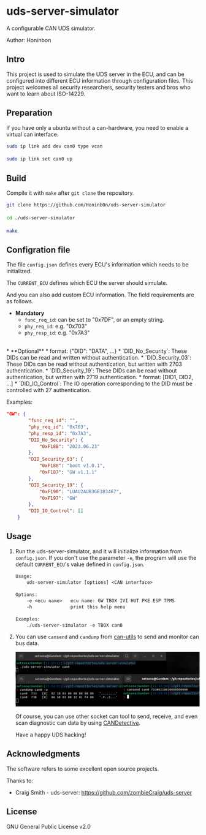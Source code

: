 # uds-server-simulator
A configurable CAN UDS simulator.

Author: Honinbon

## Intro
This project is used to simulate the UDS server in the ECU, and can be configured into different ECU information through configuration files. This project welcomes all security researchers, security testers and bros who want to learn about ISO-14229.

## Preparation
If you have only a ubuntu without a can-hardware, you need to enable a virtual can interface.
```sh
sudo ip link add dev can0 type vcan

sudo ip link set can0 up
```

## Build
Compile it with `make` after `git clone` the repository.

```sh
git clone https://github.com/Honinb0n/uds-server-simulator

cd ./uds-server-simulator

make
```

## Configration file
The file `config.json` defines every ECU's information which needs to be initialized.

The `CURRENT_ECU` defines which ECU the server should simulate.

And you can also add custom ECU information. The field requirements are as follows.

* **Mandatory**
    * `func_req_id`: can be set to "0x7DF", or an empty string.
    * `phy_req_id`: e.g. "0x703"
    * `phy_resp_id`: e.g. "0x7A3"    
<br>
* **Optional** 
    * format: {"DID": "DATA", ...}   
        * `DID_No_Security`: These DIDs can be read and written without authentication.
        * `DID_Security_03`: These DIDs can be read without authentication, but written with 2703 authentication.
        * `DID_Security_19`: These DIDs can be read without authentication, but written with 2719 authentication.   
    * format: [DID1, DID2, ...] 
        * `DID_IO_Control`: The IO operation corresponding to the DID must be controlled with 27 authentication.

Examples:
```json
"GW": {
        "func_req_id": "",
        "phy_req_id": "0x703",
        "phy_resp_id": "0x7A3",
        "DID_No_Security": {
            "0xF18B": "2023.06.23"
        },
        "DID_Security_03": {
            "0xF180": "boot v1.0.1", 
            "0xF187": "GW v1.1.1"
        },
        "DID_Security_19": {
            "0xF190": "LUAU2AUB3GE383467",
            "0xF197": "GW"
        },
        "DID_IO_Control": []
    }
```

## Usage
1. Run the uds-server-simulator, and it will initialize information from `config.json`. If you don't use the parameter `-e`, the program will use the default `CURRENT_ECU`'s value defined in `config.json`.

    ```
    Usage:   
        uds-server-simulator [options] <CAN interface> 

    Options:  
        -e <ecu name>	ecu name: GW TBOX IVI HUT PKE ESP TPMS   
        -h				print this help menu  

    Examples:   
        ./uds-server-simulator -e TBOX can0  
    ```

2. You can use `cansend` and `candump` from [can-utils](https://github.com/linux-can/can-utils) to send and monitor can bus data.   

    ![usage2-1](./pic/usage2-1.png) 
    
    Of course, you can use other socket can tool to send, receive, and even scan diagnostic can data by using [CANDetective](https://github.com/Honinb0n/CANDetective.git).

    Have a happy UDS hacking!

## Acknowledgments
The software refers to some excellent open source projects.

Thanks to:

* Craig Smith - uds-server: <https://github.com/zombieCraig/uds-server>

## License
GNU General Public License v2.0




